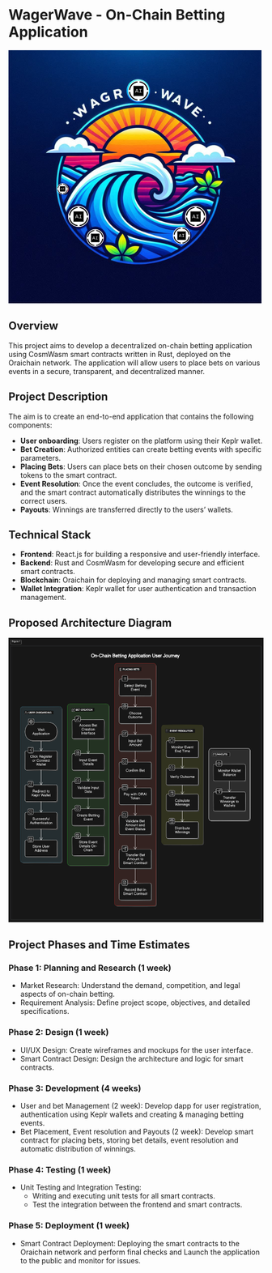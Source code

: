 # **WagerWave** - On-Chain Betting Application

![alt text](wagerwave.png)

## Overview

This project aims to develop a decentralized on-chain betting application using CosmWasm smart contracts written in Rust, deployed on the Oraichain network. The application will allow users to place bets on various events in a secure, transparent, and decentralized manner.

## Project Description

The aim is to create an end-to-end application that contains the following components:

- **User onboarding**: Users register on the platform using their Keplr wallet.
- **Bet Creation**: Authorized entities can create betting events with specific parameters.
- **Placing Bets**: Users can place bets on their chosen outcome by sending tokens to the smart contract.
- **Event Resolution**: Once the event concludes, the outcome is verified, and the smart contract automatically distributes the winnings to the correct users.
- **Payouts**: Winnings are transferred directly to the users’ wallets.

## Technical Stack

- **Frontend**: React.js for building a responsive and user-friendly interface.
- **Backend**: Rust and CosmWasm for developing secure and efficient smart contracts.
- **Blockchain**: Oraichain for deploying and managing smart contracts.
- **Wallet Integration**: Keplr wallet for user authentication and transaction management.

## Proposed Architecture Diagram

![alt text](architecture.png)

## Project Phases and Time Estimates

### Phase 1: Planning and Research (1 week)

- Market Research: Understand the demand, competition, and legal aspects of on-chain betting.
- Requirement Analysis: Define project scope, objectives, and detailed specifications.

### Phase 2: Design (1 week)

- UI/UX Design: Create wireframes and mockups for the user interface.
- Smart Contract Design: Design the architecture and logic for smart contracts.

### Phase 3: Development (4 weeks)

- User and bet Management (2 week): Develop dapp for user registration, authentication using Keplr wallets and creating & managing betting events.
- Bet Placement, Event resolution and Payouts (2 week): Develop smart contract for placing bets, storing bet details, event resolution and automatic distribution of winnings.

### Phase 4: Testing (1 week)

- Unit Testing and Integration Testing:
  - Writing and executing unit tests for all smart contracts.
  - Test the integration between the frontend and smart contracts.

### Phase 5: Deployment (1 week)

- Smart Contract Deployment: Deploying the smart contracts to the Oraichain network and perform final checks and Launch the application to the public and monitor for issues.

